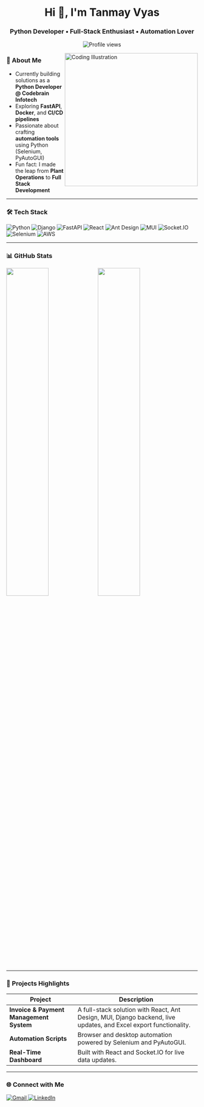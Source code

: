 <h1 align="center">Hi 👋, I'm Tanmay Vyas</h1>
<h3 align="center">Python Developer • Full‑Stack Enthusiast • Automation Lover</h3>

<p align="center">
  <img src="https://komarev.com/ghpvc/?username=tanmayvyas89&label=Profile%20views&color=0e75b6&style=flat" alt="Profile views" />
</p>

<img align="right" alt="Coding Illustration" width="350" src="https://cdn.dribbble.com/users/1162077/screenshots/3848914/programmer.gif" />

### 🔭 About Me
- Currently building solutions as a **Python Developer @ Codebrain Infotech**
- Exploring **FastAPI**, **Docker**, and **CI/CD pipelines**
- Passionate about crafting **automation tools** using Python (Selenium, PyAutoGUI)
- Fun fact: I made the leap from **Plant Operations** to **Full Stack Development**

---

### 🛠️ Tech Stack

<p align="left">
  <img alt="Python" src="https://img.shields.io/badge/Python-3776AB?style=for-the-badge&logo=python&logoColor=white" />
  <img alt="Django" src="https://img.shields.io/badge/Django-092E20?style=for-the-badge&logo=django&logoColor=white" />
  <img alt="FastAPI" src="https://img.shields.io/badge/FastAPI-009688?style=for-the-badge&logo=fastapi&logoColor=white" />
  <img alt="React" src="https://img.shields.io/badge/React-20232A?style=for-the-badge&logo=react&logoColor=61DAFB" />
  <img alt="Ant Design" src="https://img.shields.io/badge/AntDesign-0170FE?style=for-the-badge&logo=antdesign&logoColor=white" />
  <img alt="MUI" src="https://img.shields.io/badge/MUI-007FFF?style=for-the-badge&logo=mui&logoColor=white" />
  <img alt="Socket.IO" src="https://img.shields.io/badge/Socket.IO-010101?style=for-the-badge&logo=socketdotio&logoColor=white" />
  <img alt="Selenium" src="https://img.shields.io/badge/Selenium-43B02A?style=for-the-badge&logo=selenium&logoColor=white" />
  <img alt="AWS" src="https://img.shields.io/badge/AWS-232F3E?style=for-the-badge&logo=amazonaws&logoColor=white" />
</p>

---

### 📊 GitHub Stats

<p align="left">
  <img src="https://github-readme-stats.vercel.app/api?username=tanmayvyas89&show_icons=true&theme=radical" width="47%" />
  <img src="https://github-readme-streak-stats.herokuapp.com/?user=tanmayvyas89&theme=radical" width="47%" />
</p>

---

### 🚀 Projects Highlights

| Project | Description |
|--------|-------------|
| **Invoice & Payment Management System** | A full-stack solution with React, Ant Design, MUI, Django backend, live updates, and Excel export functionality. |
| **Automation Scripts** | Browser and desktop automation powered by Selenium and PyAutoGUI. |
| **Real-Time Dashboard** | Built with React and Socket.IO for live data updates. |

---

### 🌐 Connect with Me

<p align="left">
  <a href="mailto:tanmayvyas89@gmail.com">
    <img src="https://img.shields.io/badge/Gmail-D14836?style=for-the-badge&logo=gmail&logoColor=white" alt="Gmail" />
  </a>
  <a href="https://www.linkedin.com/in/tanmay-vyas-ab175312a" target="_blank">
    <img src="https://img.shields.io/badge/LinkedIn-blue?style=for-the-badge&logo=linkedin&logoColor=white" alt="LinkedIn" />
  </a>
</p>
